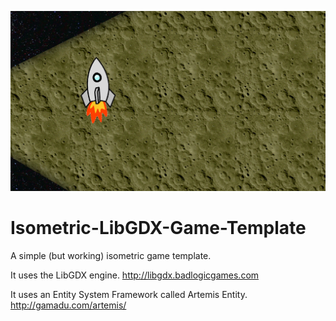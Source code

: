 ![isometric screenshot](screenshot.png)

Isometric-LibGDX-Game-Template
==============================

A simple (but working) isometric game template.

It uses the LibGDX engine. http://libgdx.badlogicgames.com

It uses an Entity System Framework called Artemis Entity. http://gamadu.com/artemis/
